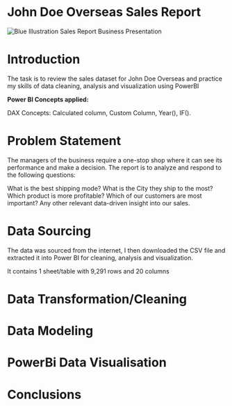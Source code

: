 # John Doe Overseas Sales Report

![Blue Illustration Sales Report Business Presentation](https://github.com/ovielee/Power-BI-Report/assets/62611725/c034a9e4-a4b3-4c39-93d6-de216102c841)

# Introduction
The task is to review the sales dataset for John Doe Overseas and practice my skills of data cleaning, analysis and visualization using PowerBI

**Power BI Concepts applied:**

DAX Concepts: Calculated column, Custom Column, Year(), IF().


# Problem Statement
The managers of the business require a one-stop shop where it can see its performance and make a decision. The report is to analyze and respond to the following questions:

What is the best shipping mode?
What is the City they ship to the most?
Which product is more profitable?
Which of our customers are most important?
Any other relevant data-driven insight into our sales.

# Data Sourcing
The data was sourced from the internet, I then downloaded the CSV file and extracted it into Power BI for cleaning, analysis and visualization.

It contains 1 sheet/table with 9,291 rows and 20 columns


# Data Transformation/Cleaning



# Data Modeling



# PowerBi Data Visualisation



# Conclusions 
